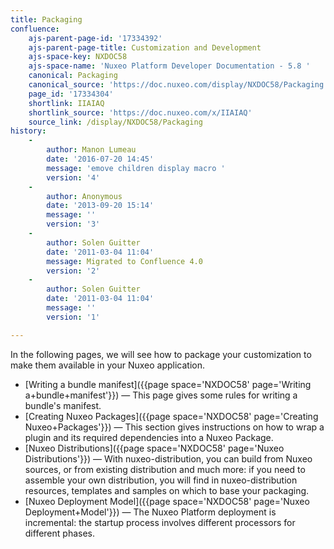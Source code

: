 ```yaml
---
title: Packaging
confluence:
    ajs-parent-page-id: '17334392'
    ajs-parent-page-title: Customization and Development
    ajs-space-key: NXDOC58
    ajs-space-name: 'Nuxeo Platform Developer Documentation - 5.8 '
    canonical: Packaging
    canonical_source: 'https://doc.nuxeo.com/display/NXDOC58/Packaging'
    page_id: '17334304'
    shortlink: IIAIAQ
    shortlink_source: 'https://doc.nuxeo.com/x/IIAIAQ'
    source_link: /display/NXDOC58/Packaging
history:
    - 
        author: Manon Lumeau
        date: '2016-07-20 14:45'
        message: 'emove children display macro '
        version: '4'
    - 
        author: Anonymous
        date: '2013-09-20 15:14'
        message: ''
        version: '3'
    - 
        author: Solen Guitter
        date: '2011-03-04 11:04'
        message: Migrated to Confluence 4.0
        version: '2'
    - 
        author: Solen Guitter
        date: '2011-03-04 11:04'
        message: ''
        version: '1'

---
```

In the following pages, we will see how to package your customization to make them available in your Nuxeo application.

*   [Writing a bundle manifest]({{page space='NXDOC58' page='Writing a+bundle+manifest'}})&nbsp;&mdash;&nbsp;<span class="smalltext">This page gives some rules for writing a bundle's manifest.</span>
*   [Creating Nuxeo Packages]({{page space='NXDOC58' page='Creating Nuxeo+Packages'}})&nbsp;&mdash;&nbsp;<span class="smalltext">This section gives instructions on how to wrap a plugin and its required dependencies into a Nuxeo Package.</span>
*   [Nuxeo Distributions]({{page space='NXDOC58' page='Nuxeo Distributions'}})&nbsp;&mdash;&nbsp;<span class="smalltext">With nuxeo-distribution, you can build from Nuxeo sources, or from existing distribution and much more:&nbsp;if you need to assemble your own distribution, you will find in nuxeo-distribution resources, templates and samples on which to base your packaging.</span>
*   [Nuxeo Deployment Model]({{page space='NXDOC58' page='Nuxeo Deployment+Model'}})&nbsp;&mdash;&nbsp;<span class="smalltext">The Nuxeo Platform deployment is incremental: the startup process involves different processors for different phases.</span>